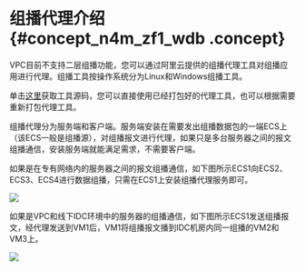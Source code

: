 # 组播代理介绍 {#concept_n4m_zf1_wdb .concept}

VPC目前不支持二层组播功能，您可以通过阿里云提供的组播代理工具对组播应用进行代理。组播工具按操作系统分为Linux和Windows组播工具。

单击[这里](https://github.com/aliyun/multicast_proxy)获取工具源码，您可以直接使用已经打包好的代理工具，也可以根据需要重新打包代理工具。

组播代理分为服务端和客户端。服务端安装在需要发出组播数据包的一端ECS上（该ECS一般是组播源），对组播报文进行代理，如果只是多台服务器之间的报文组播通信，安装服务端就能满足需求，不需要客户端。

如果是在专有网络内的服务器之间的报文组播通信，如下图所示ECS1向ECS2、ECS3、ECS4进行数据组播，只需在ECS1上安装组播代理服务即可。

![](http://static-aliyun-doc.oss-cn-hangzhou.aliyuncs.com/assets/img/13392/15484039422789_zh-CN.png)

如果是VPC和线下IDC环境中的服务器的组播通信，如下图所示ECS1发送组播报文，经代理发送到VM1后，VM1将组播报文播到IDC机房内同一组播的VM2和VM3上。

![](http://static-aliyun-doc.oss-cn-hangzhou.aliyuncs.com/assets/img/13392/15484039422790_zh-CN.png)


